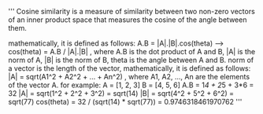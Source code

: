 '''
Cosine similarity is a measure of similarity between two non-zero vectors of an inner product space that measures the cosine of the angle between them.

mathematically, it is defined as follows:
A.B = |A|.|B|.cos(theta) --> cos(theta) = A.B / |A|.|B| , where A.B is the dot product of A and B, |A| is the norm of A, |B| is the norm of B, theta is the angle between A and B.
norm of a vector is the length of the vector, mathematically, it is defined as follows: |A| = sqrt(A1^2 + A2^2 + ... + An^2) , where A1, A2, ..., An are the elements of the vector A.
for example:
A = [1, 2, 3]
B = [4, 5, 6]
A.B = 1*4 + 2*5 + 3*6 = 32
|A| = sqrt(1^2 + 2^2 + 3^2) = sqrt(14)
|B| = sqrt(4^2 + 5^2 + 6^2) = sqrt(77)
cos(theta) = 32 / (sqrt(14) * sqrt(77)) = 0.9746318461970762
'''